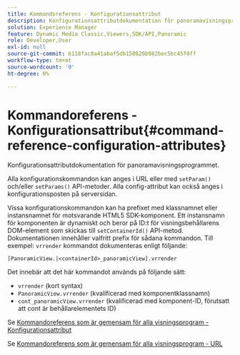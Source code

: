 ```yaml
---
title: Kommandoreferens - Konfigurationsattribut
description: Konfigurationsattributdokumentation för panoramavisningsprogrammet.
solution: Experience Manager
feature: Dynamic Media Classic,Viewers,SDK/API,Panoramic
role: Developer,User
exl-id: null
source-git-commit: 6118fac8a41abaf5db150820b982bec5bc45f0ff
workflow-type: tm+mt
source-wordcount: '0'
ht-degree: 0%

---
```


# Kommandoreferens - Konfigurationsattribut{#command-reference-configuration-attributes}

Konfigurationsattributdokumentation för panoramavisningsprogrammet.

Alla konfigurationskommandon kan anges i URL eller med `setParam()` och/eller `setParams()` API-metoder. Alla config-attribut kan också anges i konfigurationsposten på serversidan.

Vissa konfigurationskommandon kan ha prefixet med klassnamnet eller instansnamnet för motsvarande HTML5 SDK-komponent. Ett instansnamn för komponenten är dynamiskt och beror på ID:t för visningsbehållarens DOM-element som skickas till `setContainerId()` API-metod. Dokumentationen innehåller valfritt prefix för sådana kommandon. Till exempel: `vrrender` kommandot dokumenteras enligt följande:

```
[PanoramicView.|<containerId>_panoramicView].vrrender
```

Det innebär att det här kommandot används på följande sätt:

* `vrrender` (kort syntax)
* `PanoramicView.vrrender` (kvalificerad med komponentklassnamn)
* `cont_panoramicView.vrrender` (kvalificerad med komponent-ID, förutsatt att cont är behållarelementets ID)


Se [Kommandoreferens som är gemensam för alla visningsprogram - Konfigurationsattribut](../../../r-html5-viewer-20-cmdref-configattrib/r-html5-viewer-20-cmdref-configattrib.md#concept-850e0f2c49b949deb7cfbfd330d329bd)

Se [Kommandoreferens som är gemensam för alla visningsprogram - URL](../../../c-html5-viewer-20-cmdref-url/c-html5-viewer-20-cmdref-url.md#concept-9b337f349b7b406b8c33c7ee96b3e226)
